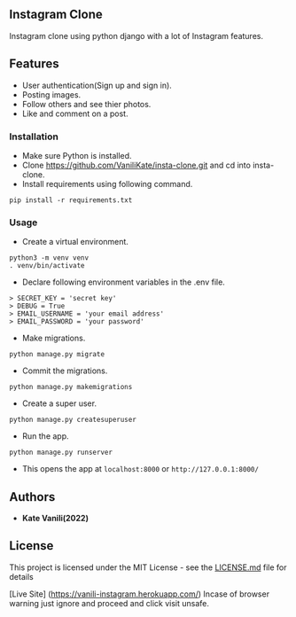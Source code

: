 ## Instagram Clone

Instagram clone using python django with a lot of Instagram features.

## Features

- User authentication(Sign up and sign in).
- Posting images.
- Follow others and see thier photos.
- Like and comment on a post.

### Installation

- Make sure Python is installed.
- Clone https://github.com/VaniliKate/insta-clone.git and cd into insta-clone.
- Install requirements using following command.

```
pip install -r requirements.txt
```

### Usage

- Create a virtual environment.

```
python3 -m venv venv
. venv/bin/activate
```

- Declare following environment variables in the .env file.

```
> SECRET_KEY = 'secret key'
> DEBUG = True
> EMAIL_USERNAME = 'your email address'
> EMAIL_PASSWORD = 'your password'
```

- Make migrations.

```
python manage.py migrate
```

- Commit the migrations.

```
python manage.py makemigrations
```

- Create a super user.

```
python manage.py createsuperuser
```

- Run the app.

```
python manage.py runserver
```

- This opens the app at `localhost:8000` or `http://127.0.0.1:8000/`

## Authors

- **Kate Vanili(2022)**

## License

This project is licensed under the MIT License - see the [LICENSE.md](LICENSE.md) file for details

[Live Site] (https://vanili-instagram.herokuapp.com/)
Incase of browser warning just ignore and proceed and click visit unsafe.
